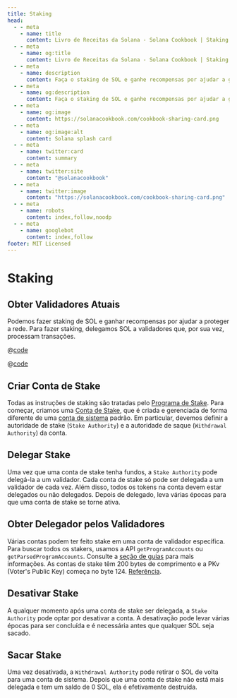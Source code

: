 ```yaml
---
title: Staking
head:
  - - meta
    - name: title
      content: Livro de Receitas da Solana - Solana Cookbook | Staking
  - - meta
    - name: og:title
      content: Livro de Receitas da Solana - Solana Cookbook | Staking
  - - meta
    - name: description
      content: Faça o staking de SOL e ganhe recompensas por ajudar a garantir a segurança da rede. Saiba mais sobre como criar contas de stake, delegar stake, retirar stake e outras referências para construir na Solana no Livro de Receitas da Solana.
  - - meta
    - name: og:description
      content: Faça o staking de SOL e ganhe recompensas por ajudar a garantir a segurança da rede. Saiba mais sobre como criar contas de stake, delegar stake, retirar stake e outras referências para construir na Solana no Livro de Receitas da Solana.
  - - meta
    - name: og:image
      content: https://solanacookbook.com/cookbook-sharing-card.png
  - - meta
    - name: og:image:alt
      content: Solana splash card
  - - meta
    - name: twitter:card
      content: summary
  - - meta
    - name: twitter:site
      content: "@solanacookbook"
  - - meta
    - name: twitter:image
      content: "https://solanacookbook.com/cookbook-sharing-card.png"
  - - meta
    - name: robots
      content: index,follow,noodp
  - - meta
    - name: googlebot
      content: index,follow
footer: MIT Licensed
---
```


# Staking

## Obter Validadores Atuais

Podemos fazer staking de SOL e ganhar recompensas por ajudar a proteger a rede. Para fazer staking, delegamos SOL a validadores que, por sua vez, processam transações.

<CodeGroup>
  <CodeGroupItem title="TS" active>

@[code](@/code/staking/get-current-validators/get-current-validators.en.ts)

  </CodeGroupItem>
  <CodeGroupItem title="CLI">

@[code](@/code/staking/get-current-validators/get-current-validators.en.sh)

  </CodeGroupItem>
</CodeGroup>

## Criar Conta de Stake

Todas as instruções de staking são tratadas pelo [Programa de Stake](https://docs.solana.com/developing/runtime-facilities/programs#stake-program). Para começar, criamos uma [Conta de Stake](https://docs.solana.com/staking/stake-accounts), que é criada e gerenciada de forma diferente de uma [conta de sistema](accounts.md#create-a-system-account) padrão. Em particular, devemos definir a autoridade de stake (`Stake Authority`) e a autoridade de saque (`Withdrawal Authority`) da conta.

<SolanaCodeGroup>
  <SolanaCodeGroupItem title="TS" active>

  <template v-slot:default>

@[code](@/code/staking/create-stake-account/create-stake-account.en.ts)

  </template>

  <template v-slot:preview>

@[code](@/code/staking/create-stake-account/create-stake-account.preview.en.ts)

  </template>

  </SolanaCodeGroupItem>
</SolanaCodeGroup>

## Delegar Stake

Uma vez que uma conta de stake tenha fundos, a `Stake Authority` pode delegá-la a um validador. Cada conta de stake só pode ser delegada a um validador de cada vez. Além disso, todos os tokens na conta devem estar delegados ou não delegados. Depois de delegado, leva várias épocas para que uma conta de stake se torne ativa.

<SolanaCodeGroup>
  <SolanaCodeGroupItem title="TS" active>

  <template v-slot:default>

@[code](@/code/staking/delegate-stake/delegate-stake.en.ts)

  </template>

  <template v-slot:preview>

@[code](@/code/staking/delegate-stake/delegate-stake.preview.en.ts)

  </template>

  </SolanaCodeGroupItem>
</SolanaCodeGroup>

## Obter Delegador pelos Validadores

Várias contas podem ter feito stake em uma conta de validador específica. Para buscar todos os stakers, usamos a API `getProgramAccounts` ou `getParsedProgramAccounts`. Consulte a [seção de guias](/guides/get-program-accounts.html) para mais informações. As contas de stake têm 200 bytes de comprimento e a PKv (Voter's Public Key) começa no byte 124. [Referência](https://github.com/solana-labs/solana/blob/e960634909a9617fb98d5d836c9c4c5e0d9d59cc/sdk/program/src/stake/state.rs).

<SolanaCodeGroup>
  <SolanaCodeGroupItem title="TS" active>

  <template v-slot:default>

@[code](@/code/staking/get-delegators-by-validators/get-delegators-by-validators.en.ts)

  </template>

  <template v-slot:preview>

@[code](@/code/staking/get-delegators-by-validators/get-delegators-by-validators.preview.en.ts)

  </template>

  </SolanaCodeGroupItem>
</SolanaCodeGroup>

## Desativar Stake

A qualquer momento após uma conta de stake ser delegada, a `Stake Authority` pode optar por desativar a conta. A desativação pode levar várias épocas para ser concluída e é necessária antes que qualquer SOL seja sacado.

<SolanaCodeGroup>
  <SolanaCodeGroupItem title="TS" active>

  <template v-slot:default>

@[code](@/code/staking/deactivate-stake/deactivate-stake.en.ts)

  </template>

  <template v-slot:preview>

@[code](@/code/staking/deactivate-stake/deactivate-stake.preview.en.ts)

  </template>

  </SolanaCodeGroupItem>
</SolanaCodeGroup>

## Sacar Stake

Uma vez desativada, a `Withdrawal Authority` pode retirar o SOL de volta para uma conta de sistema. Depois que uma conta de stake não está mais delegada e tem um saldo de 0 SOL, ela é efetivamente destruída.

<!-- <CodeGroup>
  <CodeGroupItem title="TS" active> -->
<SolanaCodeGroup>
  <SolanaCodeGroupItem title="TS" active>

  <template v-slot:default>

@[code](@/code/staking/withdraw-stake/withdraw-stake.en.ts)

  </template>

  <template v-slot:preview>

@[code](@/code/staking/withdraw-stake/withdraw-stake.preview.en.ts)

  </template>
  </SolanaCodeGroupItem>
</SolanaCodeGroup>
